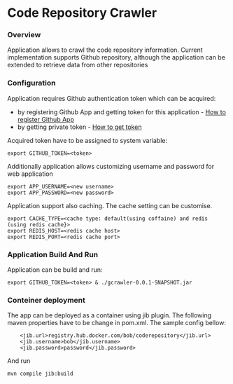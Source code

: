 # Code Repository Crawler

### Overview
Application allows to crawl the code repository information. Current implementation supports Github repository,
although the application can be extended to retrieve data from other repositories

### Configuration
Application requires Github authentication token which can be acquired:
* by registering Github App and getting token for this application - [How to register Github App](https://docs.github.com/en/developers/apps/building-github-apps/creating-a-github-app)
* by getting private token - [How to get token](https://docs.github.com/en/authentication/keeping-your-account-and-data-secure/creating-a-personal-access-token)

Acquired token have to be assigned to system variable:
```
export GITHUB_TOKEN=<token>
```
Additionally application allows customizing username and password for web application

```
export APP_USERNAME=<new username>
export APP_PASSWORD=<new password>
```
Application support also caching. The cache setting can be customise.
```
export CACHE_TYPE=<cache type: default(using coffaine) and redis (using redis cache}>
export REDIS_HOST=<redis cache host>
export REDIS_PORT=<redis cache port>
```

### Application Build And Run
Application can be build and run:
```
export GITHUB_TOKEN=<token> & ./gcrawler-0.0.1-SNAPSHOT.jar
```

### Conteiner deployment
The app can be deployed as a container using jib plugin. The following maven properties
have to be change in pom.xml. The sample config bellow:
```
	<jib.url>registry.hub.docker.com/bob/coderepository</jib.url>
	<jib.username>bob</jib.username>
	<jib.password>password</jib.password>
```
And run
```
mvn compile jib:build
```




